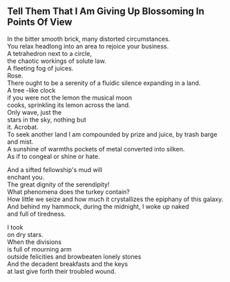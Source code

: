 Tell Them That I Am Giving Up Blossoming In Points Of View
----------------------------------------------------------
In the bitter smooth brick, many distorted circumstances.  
You relax headlong into an area to rejoice your business.  
A tetrahedron next to a circle,  
the chaotic workings of solute law.  
A fleeting fog of juices.  
Rose.  
There ought to be a serenity of a fluidic silence expanding in a land.  
A tree -like clock  
if you were not the lemon the musical moon  
cooks, sprinkling its lemon across the land.  
Only wave, just the  
stars in the sky, nothing but  
it. Acrobat.  
To seek another land I am compounded by prize and juice, by trash barge and mist.  
A sunshine of warmths pockets of metal converted into silken.  
As if to congeal or shine or hate.  
  
And a sifted fellowship's mud will  
enchant you.  
The great dignity of the serendipity!  
What phenomena does the turkey contain?  
How little we seize and how much it crystallizes the epiphany of this galaxy.  
And behind my hammock, during the midnight, I woke up naked  
and full of tiredness.  
  
I took  
on dry stars.  
When the divisions  
is full of mourning arm  
outside felicities and browbeaten lonely stones  
And the decadent breakfasts and the keys  
at last give forth their troubled wound.  
